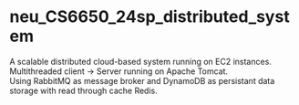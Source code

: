 # neu_CS6650_24sp_distributed_system
A scalable distributed cloud-based system running on EC2 instances.<br>
Multithreaded client -> Server running on Apache Tomcat.<br>
Using RabbitMQ as message broker and DynamoDB as persistant data storage with read through cache Redis.
